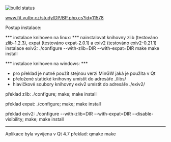 
![build status](https://copr.fedorainfracloud.org/coprs/jmlich/laa/package/geotagging/status_image/last_build.png)

www.fit.vutbr.cz/study/DP/BP.php.cs?id=11578

Postup instalace:

*** instalace knihoven na linux: ***
nainstalovat knihovny zlib (testováno zlib-1.2.3), expat (testováno expat-2.0.1) a exiv2 (testováno exiv2-0.21.1)
instalace exiv2:
	./configure --with-zlib=DIR  --with-expat=DIR 
	make
	make install


*** instalace knihoven na windows: ***
- pro překlad je nutné použít stejnou verzi MinGW jaká je použita v Qt
- přeložené statické knihovny umístit do adresáře ./libs/
- hlavičkové soubory knihovny exiv2 umístit do adresáře ./exiv2/

překlad zlib:
	./configure;
	make; 
	make install

překlad expat:
	./configure;
	make; 
	make install
	
překlad exiv2:
	./configure --with-zlib=DIR --with-expat=DIR --disable-visibility; 
	make; 
	make install

**************
Aplikace byla vyvíjena v Qt 4.7
překlad:
	qmake
	make
